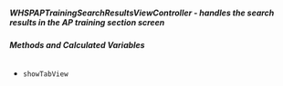 ##### **WHSPAPTrainingSearchResultsViewController** - handles the search results in the AP training section screen

###### **Methods and Calculated Variables**
- `showTabView`